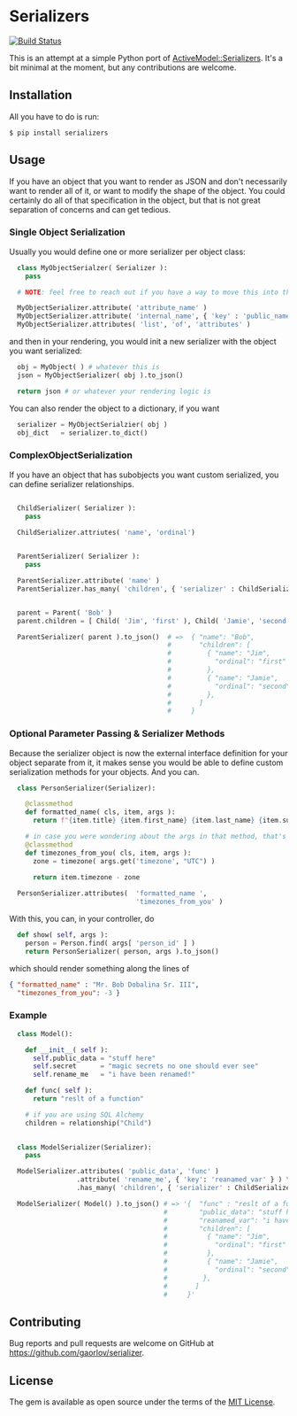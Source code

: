 # Serializers

[![Build Status](https://travis-ci.org/gaorlov/serializer.svg?branch=master)](https://travis-ci.org/gaorlov/serializer)

This is an attempt at a simple Python port of [ActiveModel::Serializers](https://github.com/rails-api/active_model_serializers). It's a bit minimal at the moment, but any contributions are welcome.

## Installation

All you have to do is run:

    $ pip install serializers

## Usage

If you have an object that you want to render as JSON and don't necessarily want to render all of it, or want to modify the shape of the object. You could certainly do all of that specification in the object, but that is not great separation of concerns and can get tedious.

### Single Object Serialization

Usually you would define one or more serializer per object class:

```python
  class MyObjectSerialzer( Serializer ):
    pass

  # NOTE: feel free to reach out if you have a way to move this into the class definition

  MyObjectSerializer.attribute( 'attribute_name' )
  MyObjectSerializer.attribute( 'internal_name', { 'key' : 'public_name'} )
  MyObjectSerializer.attributes( 'list', 'of', 'attributes' )
```

and then in your rendering, you would init a new serializer with the object you want serialized:

```python
  obj = MyObject( ) # whatever this is
  json = MyObjectSerializer( obj ).to_json()

  return json # or whatever your rendering logic is
```

You can also render the object to a dictionary, if you want

```python
  serializer = MyObjectSerialzier( obj )
  obj_dict   = serializer.to_dict()
```

### ComplexObjectSerialization

If you have an object that has subobjects you want custom serialized, you can define serializer relationships. 

```python

  ChildSerializer( Serializer ):
    pass
  
  ChildSerializer.attriutes( 'name', 'ordinal')


  ParentSerializer( Serializer ):
    pass

  ParentSerializer.attribute( 'name' )
  ParentSerializer.has_many( 'children', { 'serializer' : ChildSerializer } )


  parent = Parent( 'Bob' )
  parent.children = [ Child( 'Jim', 'first' ), Child( 'Jamie', 'second' ) ]

  ParentSerializer( parent ).to_json()  # =>  { "name": "Bob",
                                        #       "children": [
                                        #         { "name": "Jim",
                                        #           "ordinal": "first"
                                        #         },
                                        #         { "name": "Jamie",
                                        #           "ordinal": "second"
                                        #         },
                                        #       ]
                                        #     }
```
### Optional Parameter Passing & Serializer Methods

Because the serializer object is now the external interface definition for your object separate from it, it makes sense you would be able to define custom serialization methods for your objects. And you can. 

```python
  class PersonSerializer(Serializer):

    @classmethod
    def formatted_name( cls, item, args ):
      return f"{item.title} {item.first_name} {item.last_name} {item.suffix}"

    # in case you were wondering about the args in that method, that's so that you can pass in additional data into the serializer
    @classmethod
    def timezones_from_you( cls, item, args ):
      zone = timezone( args.get('timezone', "UTC") )
      
      return item.timezone - zone

  PersonSerializer.attributes(  'formatted_name ',
                                'timezones_from_you' )
```

With this, you can, in your controller, do

```python
  def show( self, args ):
    person = Person.find( args[ 'person_id' ] )
    return PersonSerializer( person, args ).to_json()
```

which should render something along the lines of

```json
{ "formatted_name" : "Mr. Bob Dobalina Sr. III",
  "timezones_from_you": -3 }
```


  

### Example

```python
  class Model():

    def __init__( self ):
      self.public_data = "stuff here"
      self.secret      = "magic secrets no one should ever see"
      self.rename_me   = "i have been renamed!"

    def func( self ):
      return "reslt of a function"

    # if you are using SQL Alchemy
    children = relationship("Child")
  

  class ModelSerializer(Serializer):
    pass

  ModelSerializer.attributes( 'public_data', 'func' )
                 .attribute( 'rename_me', { 'key': 'reanamed_var' } ) \
                 .has_many( 'children', { 'serializer' : ChildSerializer } )

  ModelSerializer( Model() ).to_json() # => '{  "func" : "reslt of a function"
                                       #        "public_data": "stuff here",
                                       #        "reanamed_var": "i have been renamed!"
                                       #        "children": [
                                       #          { "name": "Jim",
                                       #            "ordinal": "first"
                                       #          },
                                       #          { "name": "Jamie",
                                       #            "ordinal": "second"
                                       #         },
                                       #       ]
                                       #     }'

```

## Contributing

Bug reports and pull requests are welcome on GitHub at https://github.com/gaorlov/serializer.


## License

The gem is available as open source under the terms of the [MIT License](http://opensource.org/licenses/MIT).


